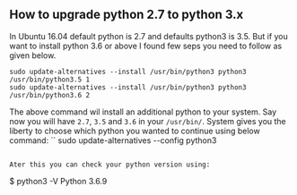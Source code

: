 ## How to upgrade python 2.7 to python 3.x

In Ubuntu 16.04 default python is 2.7 and defaults python3 is 3.5. But if you want to install python 3.6 or above I found few seps you need to follow as given below.

```
sudo update-alternatives --install /usr/bin/python3 python3 /usr/bin/python3.5 1
sudo update-alternatives --install /usr/bin/python3 python3 /usr/bin/python3.6 2
```
The above command wil install an additional python to your system. Say now you will have ```2.7```, ```3.5``` and ```3.6``` in your ```/usr/bin/```.
System gives you the liberty to choose which python you wanted to continue using below command:
``
sudo update-alternatives --config python3
```

Ater this you can check your python version using:
```
$ python3 -V
Python 3.6.9
```
